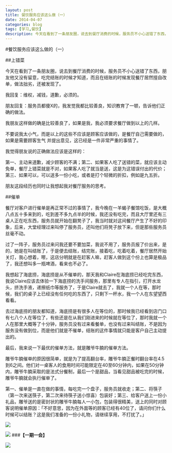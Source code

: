 ```yaml
---
layout: post
title: 餐饮服务应该这么做（一）
date: 2014-04-07
categories: blog
tags: [学习,餐饮]
description: 今天在看到了一条朋友圈，说去到餐厅消费的时候，服务员不小心送错了东西，朋友他又没有留意，吃完结账的时候才知道，而且在结账的时候发现餐厅居然擅自改单，做法拙劣，还被发现了。
---
```




#餐饮服务应该这么做的（一）

##上错菜

今天在看到了一条朋友圈，说去到餐厅消费的时候，服务员不小心送错了东西，朋友他又没有留意，吃完结账的时候才知道，而且在结账的时候发现餐厅居然擅自改单，做法拙劣，还被发现了。

我回复：维权，减钱，道歉，必须的。

朋友回复：服务员都傻X的，我发觉我都比较善良，知识教育了一顿，告诉他们正确的做法。

我朋友这样做的确是比较善良了，如果是我，我必须要求餐厅做到以上的几样。

不要说我太小气，而是以上的这些不应该是顾客应该做的，是餐厅自己需要做的，如果是需要顾客生气 并提出意见，这已经是一件非常严重的事情了。

我觉得朋友说的正确做法应该是这样的：

第一、主动来道歉，减少顾客的不满；第二、如果客人吃了送错的菜，就应该主动免单，餐厅上错菜就是不对，如果客人吃了就当是送，这是为这错误付出的代价；第三、如果可以，可以送多一份小吃，或者是打个轻微的折扣，例如是九五折。

朋友这段经历也同时让我想起我对餐厅服务的思考。

##催单

餐厅对客户进行催单是再正常不过的事情了，我今晚在一羊蝎子餐馆吃饭，是大概八点五十多来到的，吃到差不多九点半的时候，我还没有吃完，而且大厅里还有三桌人正在吃东西，服务员就开始在翻凳子了，我当时就对这间餐厅产生了不好的印象，后来，大堂经理过来叫停了服务员，还叫他们将凳子放下来，但是那些服务员丝毫不动。

过了一阵子，服务员过来问我还要不要加菜，我说不用了，服务员报了价出来，是的，她是在叫结账了，于是便去结账，结完账，接着吃，吃着吃着，餐厅居然开始关灯，我心想着，嚓，这店分明就是在赶客人嘛，赶客人做到这个份上也算是极品了，我还想叫多一瓶啤酒，看来也不必了。

我想起了海底捞，海底捞是从不催单的，那天我和Claire在海底捞已经吃完东西，我说Claire应该去体验一下海底捞的洗手间服务，那里有专人在指引，打开水龙头，挤洗手液，递擦纸巾等服务了，于是Claire就去了，我就一个人在等，那时候，我们的桌子上已经没有任何吃的东西了，只剩下一杯水，我一个人在东望望西看看。

去过海底捞的朋友都知道，海底捞是有很多人在等位的，那时候我已经看到店门口有七八个人在等位了，有些还是在从我们刚进来的时候就在等位了，那时我就一个人在那里大概等了十分钟，服务员没有过来看餐单，也没有过来叫结账，不是因为服务没有做到位，而是他们就是不催单，结账的这件事情就只能是客户自己主动提出的。

最后，我来说一下最优的催单方法，就是雕爷牛腩的催单方法。

雕爷牛腩催单的原因很简单，就是为了提高翻台率，雕爷牛腩正餐时翻台率在4.5到6之间。他们对一桌客人的食用时间可能限定在40至60分钟内，如果在50分钟内，雕爷牛腩采取的是法式分餐制，最后一个是甜品，当看见甜品被吃完的时候，雕爷牛腩就会执行催单了。

第一、催单是一直在做的事情，每吃完一个盘子，服务员就收走；第二、将筷子（第一次来送筷子，第二次来待筷子送小惊喜）包装好；第三、给客户送上一份小礼品，雕爷送的是密封状的雕爷牛腩每人一小包，包装得很精美，送上的同时对顾客说明催单原因：「不好意思，因为在外面等的顾客已经有40位了，请问你们什么时候可以结账？这是我们准备的一份小礼物，请继续享用，不打扰了。」


![](http://cnfeat.qiniudn.com/%E5%9B%BE%E5%83%8F%20000.png)

![](http://cnfeat.qiniudn.com/%E5%9B%BE%E5%83%8F%202014-03-27-00-56.png)
###**【一期一会】**

![](http://cnfeat.qiniudn.com/1191534076.jpg)






